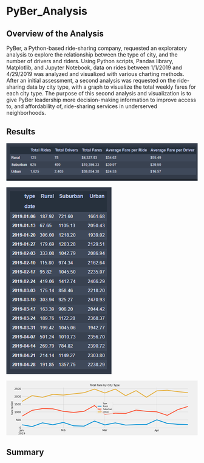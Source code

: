 # PyBer_Analysis

## Overview of the Analysis

PyBer, a Python-based ride-sharing company, requested an exploratory analysis to explore the relationship between the type of city, and the number of drivers and riders.  Using Python scripts, Pandas library, Matplotlib, and Jupyter Notebook, data on rides between 1/1/2019 and 4/29/2019 was analyzed and visualized with various charting methods.  After an initial assessment, a second analysis was requested on the ride-sharing data by city type, with a graph to visualize the total weekly fares for each city type.  The purpose of this second analysis and visualization is to give PyBer leadership more decision-making information to improve access to, and affordability of, ride-sharing services in underserved neighborhoods.

## Results

![image](analysis/pyber_summary_df.PNG)

![image](analysis/fare_sum_date_weekly.PNG)

![image](analysis/PyBer_fare_summary.png)

## Summary

